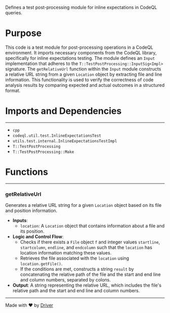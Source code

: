 <!--------------------------------------------------------------------------------->
<!-- IMPORTANT: This file is auto-generated by Driver (https://driver.ai). -------->
<!-- Manual edits may be overwritten on future commits. --------------------------->
<!--------------------------------------------------------------------------------->

Defines a test post-processing module for inline expectations in CodeQL queries.

# Purpose
This code is a test module for post-processing operations in a CodeQL environment. It imports necessary components from the CodeQL library, specifically for inline expectations testing. The module defines an `Input` implementation that adheres to the `T::TestPostProcessing::InputSig<Impl>` signature. The `getRelativeUrl` function within the `Input` module constructs a relative URL string from a given `Location` object by extracting file and line information. This functionality is used to verify the correctness of code analysis results by comparing expected and actual outcomes in a structured format.
# Imports and Dependencies

---
- `cpp`
- `codeql.util.test.InlineExpectationsTest`
- `utils.test.internal.InlineExpectationsTestImpl`
- `T::TestPostProcessing`
- `T::TestPostProcessing::Make`


# Functions

---
### getRelativeUrl
Generates a relative URL string for a given `Location` object based on its file and position information.
- **Inputs**:
    - `location`: A `Location` object that contains information about a file and its position.
- **Logic and Control Flow**:
    - Checks if there exists a `File` object `f` and integer values `startline`, `startcolumn`, `endline`, and `endcolumn` such that the `location` has location information matching these values.
    - Retrieves the file associated with the `location` using `location.getFile()`.
    - If the conditions are met, constructs a string `result` by concatenating the relative path of the file and the start and end line and column numbers, separated by colons.
- **Output**: A string representing the relative URL, which includes the file's relative path and the start and end line and column numbers.



---
Made with ❤️ by [Driver](https://www.driver.ai/)